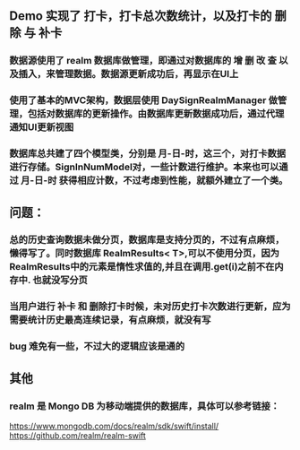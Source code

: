 ## Demo 实现了 打卡，打卡总次数统计，以及打卡的 删除 与 补卡

### 数据源使用了 realm 数据库做管理，即通过对数据库的 增 删 改 查 以及插入，来管理数据。数据源更新成功后，再显示在UI上

### 使用了基本的MVC架构，数据层使用 DaySignRealmManager 做管理，包括对数据库的更新操作。由数据库更新数据成功后，通过代理通知UI更新视图

### 数据库总共建了四个模型类，分别是 月-日-时，这三个，对打卡数据进行存储。SignInNumModel对，一些计数进行维护。本来也可以通过 月-日-时 获得相应计数，不过考虑到性能，就额外建立了一个类。
 
## 问题：

### 总的历史查询数据未做分页，数据库是支持分页的，不过有点麻烦，懒得写了。同时数据库 RealmResults< T>,可以不使用分页，因为RealmResults中的元素是惰性求值的,并且在调用.get(i)之前不在内存中. 也就没写分页

### 当用户进行 补卡 和 删除打卡时候，未对历史打卡次数进行更新，应为需要统计历史最高连续记录，有点麻烦，就没有写

### bug 难免有一些，不过大的逻辑应该是通的

## 其他

### realm 是 Mongo DB  为移动端提供的数据库，具体可以参考链接：
https://www.mongodb.com/docs/realm/sdk/swift/install/
https://github.com/realm/realm-swift
